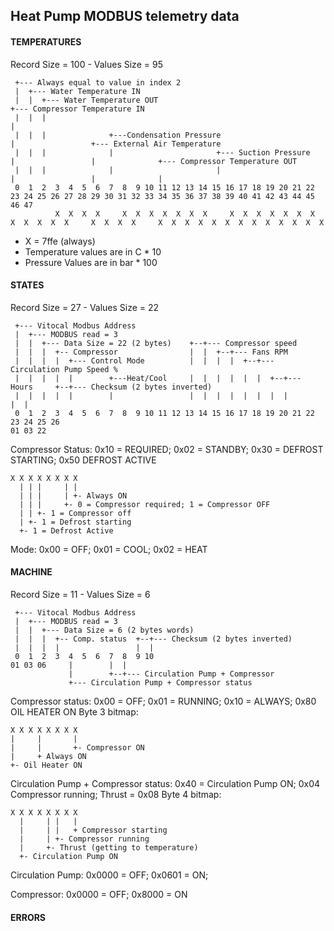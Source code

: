## Heat Pump MODBUS telemetry data 

#### TEMPERATURES
Record Size = 100 - Values Size = 95
```
 +--- Always equal to value in index 2
 |  +--- Water Temperature IN
 |  |  +--- Water Temperature OUT                                     +--- Compressor Temperature IN
 |  |  |                                                              |
 |  |  |              +---Condensation Pressure                       |                 +--- External Air Temperature
 |  |  |              |                       +--- Suction Pressure   |                 |              +--- Compressor Temperature OUT
 |  |  |              |                       |                       |                 |              |                    
 0  1  2  3  4  5  6  7  8  9 10 11 12 13 14 15 16 17 18 19 20 21 22 23 24 25 26 27 28 29 30 31 32 33 34 35 36 37 38 39 40 41 42 43 44 45 46 47
          X  X  X  X     X  X  X  X  X  X  X     X  X  X  X  X  X  X     X  X  X  X  X     X  X  X  X     X  X  X  X  X  X  X  X  X  X  X  X  X
 ```         
- X = 7ffe (always)
- Temperature values are in C * 10 
- Pressure Values are in bar * 100

#### STATES
Record Size = 27 - Values Size = 22
```
 +--- Vitocal Modbus Address
 |  +--- MODBUS read = 3
 |  |  +--- Data Size = 22 (2 bytes)    +--+--- Compressor speed
 |  |  |  +-- Compressor                |  |  +--+--- Fans RPM                                 
 |  |  |  |  +--- Control Mode          |  |  |  |  +--+--- Circulation Pump Speed % 
 |  |  |  |  |        +---Heat/Cool     |  |  |  |  |  |  +--+--- Hours     +--+--- Checksum (2 bytes inverted)   
 |  |  |  |  |        |                 |  |  |  |  |  |  |  |              |  |
 0  1  2  3  4  5  6  7  8  9 10 11 12 13 14 15 16 17 18 19 20 21 22 23 24 25 26
01 03 22 
```
Compressor Status: 0x10 = REQUIRED; 0x02 = STANDBY; 0x30 = DEFROST STARTING; 0x50 DEFROST ACTIVE
```
X X X X X X X X
  | | |     | |      
  | | |     | +- Always ON
  | | |     +- 0 = Compressor required; 1 = Compressor OFF
  | | +- 1 = Compressor off
  | +- 1 = Defrost starting
  +- 1 = Defrost Active
```
Mode: 0x00 = OFF; 0x01 = COOL; 0x02 = HEAT


#### MACHINE
Record Size = 11 - Values Size = 6
```
 +--- Vitocal Modbus Address
 |  +--- MODBUS read = 3
 |  |  +--- Data Size = 6 (2 bytes words)
 |  |  |  +-- Comp. status  +--+--- Checksum (2 bytes inverted)
 |  |  |  |                 |  | 
 0  1  2  3  4  5  6  7  8  9 10
01 03 06     |        |  |
             |        +--+--- Circulation Pump + Compressor
             +--- Circulation Pump + Compressor status           
```
Compressor status: 0x00 = OFF; 0x01 = RUNNING; 0x10 = ALWAYS; 0x80 OIL HEATER ON
Byte 3 bitmap:
```
X X X X X X X X
|     |       |      
|     |       +- Compressor ON 
|     + Always ON
+- Oil Heater ON
```
Circulation Pump + Compressor status: 0x40 = Circulation Pump ON; 0x04 Compressor running; Thrust = 0x08
Byte 4 bitmap:
```
X X X X X X X X
  |     | |   |
  |     | |   + Compressor starting
  |     | +- Compressor running
  |     +- Thrust (getting to temperature)  
  +- Circulation Pump ON
```
Circulation Pump: 0x0000 = OFF; 0x0601 = ON; 

Compressor: 0x0000 = OFF; 0x8000 = ON


#### ERRORS
